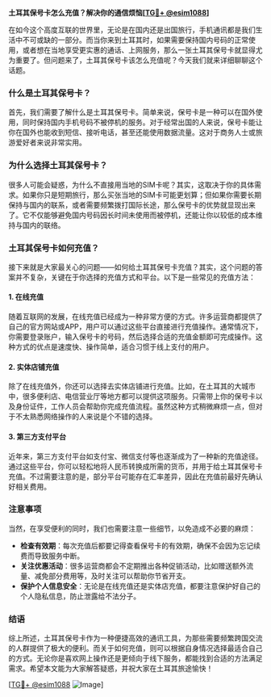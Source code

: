 **土耳其保号卡怎么充值？解决你的通信烦恼[[TG💪+ @esim1088](https://t.me/s/esim1088)]**

在如今这个高度互联的世界里，无论是在国内还是出国旅行，手机通讯都是我们生活中不可或缺的一部分。而当你来到土耳其时，如果需要保持国内号码的正常使用，或者想在当地享受更实惠的通话、上网服务，那么一张土耳其保号卡就显得尤为重要了。但问题来了，土耳其保号卡该怎么充值呢？今天我们就来详细聊聊这个话题。

### 什么是土耳其保号卡？

首先，我们需要了解什么是土耳其保号卡。简单来说，保号卡是一种可以在国外使用，同时保持国内手机号码不被停机的服务。对于经常出国的人来说，保号卡能让你在国外也能收到短信、接听电话，甚至还能使用数据流量。这对于商务人士或旅游爱好者来说非常实用。

### 为什么选择土耳其保号卡？

很多人可能会疑惑，为什么不直接用当地的SIM卡呢？其实，这取决于你的具体需求。如果你只是短期旅行，那么买张当地的SIM卡可能更划算；但如果你需要长期保持与国内的联系，或者需要频繁拨打国际长途，那么保号卡的优势就显现出来了。它不仅能够避免国内号码因长时间未使用而被停机，还能让你以较低的成本维持与国内的联络。

### 土耳其保号卡如何充值？

接下来就是大家最关心的问题——如何给土耳其保号卡充值？其实，这个问题的答案并不复杂，关键在于你选择的充值方式和平台。以下是一些常见的充值方法：

#### 1. 在线充值

随着互联网的发展，在线充值已经成为一种非常方便的方式。许多运营商都提供了自己的官方网站或APP，用户可以通过这些平台直接进行充值操作。通常情况下，你需要登录账户，输入保号卡的号码，然后选择合适的充值金额即可完成操作。这种方式的优点是速度快、操作简单，适合习惯于线上支付的用户。

#### 2. 实体店铺充值

除了在线充值外，你还可以选择去实体店铺进行充值。比如，在土耳其的大城市中，很多便利店、电信营业厅等地方都可以提供这项服务。只需带上你的保号卡以及身份证件，工作人员会帮助你完成充值流程。虽然这种方式稍微麻烦一点，但对于不太熟悉网络操作的人来说是个不错的选择。

#### 3. 第三方支付平台

近年来，第三方支付平台如支付宝、微信支付等也逐渐成为了一种新的充值途径。通过这些平台，你可以轻松地将人民币转换成所需的货币，并用于给土耳其保号卡充值。不过需要注意的是，部分平台可能存在汇率差异，因此在充值前最好先确认好相关费用。

### 注意事项

当然，在享受便利的同时，我们也需要注意一些细节，以免造成不必要的麻烦：

- **检查有效期**：每次充值后都要记得查看保号卡的有效期，确保不会因为忘记续费而导致服务中断。
- **关注优惠活动**：很多运营商都会不定期推出各种促销活动，比如赠送额外流量、减免部分费用等，及时关注可以帮助你节省开支。
- **保护个人信息安全**：无论是在线充值还是实体店充值，都要注意保护好自己的个人隐私信息，防止泄露给不法分子。

### 结语

综上所述，土耳其保号卡作为一种便捷高效的通讯工具，为那些需要频繁跨国交流的人群提供了极大的便利。而关于如何充值，则可以根据自身情况选择最适合自己的方式。无论你是喜欢网上操作还是更倾向于线下服务，都能找到合适的方法满足需求。希望本文能为大家解答疑惑，并祝大家在土耳其旅途愉快！

[[TG💪+ @esim1088](https://t.me/s/esim1088) ![Image](https://i.postimg.cc/4NQfJmqS/Snipaste-2025-05-13-00-14-12.png)]